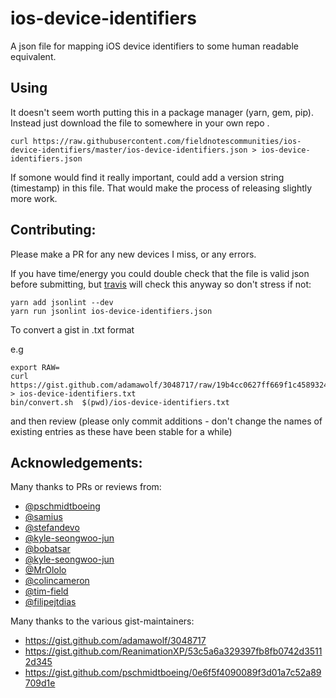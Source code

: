   # ios-device-identifiers

A json file for mapping iOS device identifiers to some human readable equivalent.

## Using

It doesn't seem worth putting this in a package manager (yarn, gem, pip). Instead just download the file to somewhere in your own repo .

```
curl https://raw.githubusercontent.com/fieldnotescommunities/ios-device-identifiers/master/ios-device-identifiers.json > ios-device-identifiers.json
```
  
If somone would find it really important, could add a version string (timestamp) in this file. That would make the process of releasing slightly more work.

## Contributing: 

Please make a PR for any new devices I miss, or any errors.

If you have time/energy you could double check that the file is valid json before submitting, but [travis](https://travis-ci.org/fieldnotescommunities/ios-device-identifiers) will check this anyway so don't stress if not:

```
yarn add jsonlint --dev
yarn run jsonlint ios-device-identifiers.json
```

To convert a gist in .txt format

e.g
 
    export RAW=
    curl https://gist.github.com/adamawolf/3048717/raw/19b4cc0627ff669f1c4589324b9cb45e4948ec01/Apple_mobile_device_types.txt > ios-device-identifiers.txt 
    bin/convert.sh  $(pwd)/ios-device-identifiers.txt

and then review (please only commit additions - don't change the names of existing entries as these have been stable for a while)

## Acknowledgements:

Many thanks to PRs or reviews from:

* [@pschmidtboeing](https://github.com/pschmidtboeing)
* [@samius](https://github.com/samius)
* [@stefandevo](https://github.com/stefandevo)
* [@kyle-seongwoo-jun](https://github.com/kyle-seongwoo-jun)
* [@bobatsar](https://github.com/bobatsar)
* [@kyle-seongwoo-jun](https://github.com/kyle-seongwoo-jun)
* [@MrOlolo](https://github.com/MrOlolo)
* [@colincameron](https://github.com/colincameron)
* [@tim-field](https://github.com/tim-field)
* [@filipejtdias](https://github.com/filipejtdias)

Many thanks to the various gist-maintainers:

* https://gist.github.com/adamawolf/3048717
* https://gist.github.com/ReanimationXP/53c5a6a329397fb8fb0742d35112d345
* https://gist.github.com/pschmidtboeing/0e6f5f4090089f3d01a7c52a89709d1e

